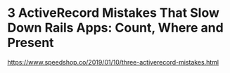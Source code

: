 # 3 ActiveRecord Mistakes That Slow Down Rails Apps: Count, Where and Present

https://www.speedshop.co/2019/01/10/three-activerecord-mistakes.html